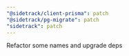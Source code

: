```yaml
---
"@sidetrack/client-prisma": patch
"@sidetrack/pg-migrate": patch
"sidetrack": patch
---
```


Refactor some names and upgrade deps
